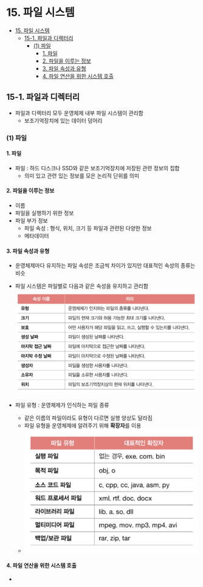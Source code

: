 # 15. 파일 시스템
- [15. 파일 시스템](#15-파일-시스템)
  - [15-1. 파일과 디렉터리](#15-1-파일과-디렉터리)
    - [(1) 파일](#1-파일)
      - [1. 파일](#1-파일-1)
      - [2. 파일을 이루는 정보](#2-파일을-이루는-정보)
      - [3. 파일 속성과 유형](#3-파일-속성과-유형)
      - [4. 파일 연산을 위한 시스템 호출](#4-파일-연산을-위한-시스템-호출)

## 15-1. 파일과 디렉터리
- 파일과 디렉터리 모두 운영체제 내부 파일 시스템이 관리함
  - 보조기억장치에 있는 데이터 덩어리

### (1) 파일
#### 1. 파일
- 파일 : 하드 디스크나 SSD와 같은 보조기억장치에 저장된 관련 정보의 집합
  - 의미 있고 관련 있는 정보를 모은 논리적 단위를 의미

#### 2. 파일을 이루는 정보
- 이름
- 파일을 실행하기 위한 정보
- 파일 부가 정보
  - 파일 속성 : 형식, 위치, 크기 등 파일과 관련된 다양한 정보
  - 메타데이터

#### 3. 파일 속성과 유형
- 운영체제마다 유지하는 파일 속성은 조금씩 차이가 있지만 대표적인 속성의 종류는 비슷
- 파일 시스템은 파일별로 다음과 같은 속성을 유지하고 관리함
![alt text](<파일 속성.png>)

- 파일 유형 : 운영체제가 인식하는 파일 종류
  - 같은 이름의 파일이라도 유형이 다르면 실행 양상도 달라짐
  - 파일 유형을 운영체제에 알려주기 위해 **확장자**를 이용
  - ![!\[alt text\](image.png) ](<파일 유형과 확장자.png>)

#### 4. 파일 연산을 위한 시스템 호출
-